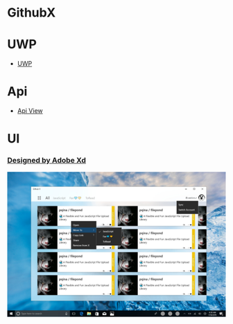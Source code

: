 # GithubX

# UWP
* [UWP](/GithubX.UWP/readme.md)

# Api

* [Api View](/Api/readme.md)

# UI

### [Designed by Adobe Xd](/UI/)

![Sketch](/UI/ContenxMenu.jpg)
